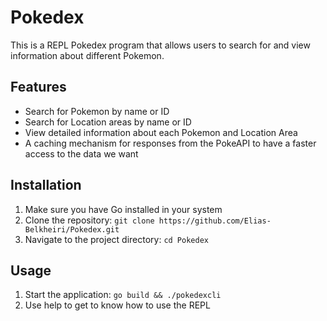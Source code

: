 # Pokedex

This is a REPL Pokedex program that allows users to search for and view information about different Pokemon.

## Features

- Search for Pokemon by name or ID
- Search for Location areas by name or ID
- View detailed information about each Pokemon and Location Area
- A caching mechanism for responses from the PokeAPI to have a faster access to the data we want  

## Installation
1. Make sure you have Go installed in your system
2. Clone the repository: `git clone https://github.com/Elias-Belkheiri/Pokedex.git`
3. Navigate to the project directory: `cd Pokedex`
<!-- 3. Install dependencies: `npm install` -->

## Usage

1. Start the application: `go build && ./pokedexcli`
2. Use help to get to know how to use the REPL
